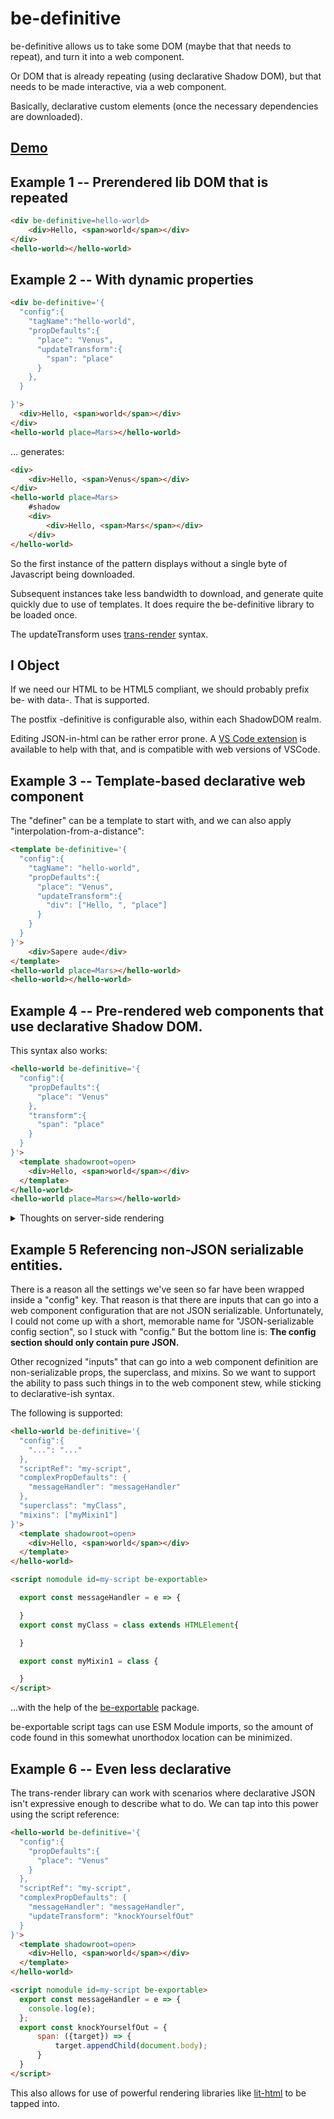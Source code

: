 # be-definitive

be-definitive allows us to take some DOM (maybe that that needs to repeat), and turn it into a web component.

Or DOM that is already repeating (using declarative Shadow DOM), but that needs to be made interactive, via a web component.

Basically, declarative custom elements (once the necessary dependencies are downloaded).

## [Demo](https://codepen.io/bahrus/pen/VwzPwmv)

## Example 1 -- Prerendered lib DOM that is repeated

```html
<div be-definitive=hello-world>
    <div>Hello, <span>world</span></div>
</div>
<hello-world></hello-world>
```

## Example 2 -- With dynamic properties

```html
<div be-definitive='{
  "config":{
    "tagName":"hello-world",
    "propDefaults":{
      "place": "Venus",
      "updateTransform":{
        "span": "place"
      }
    },
  }

}'>
  <div>Hello, <span>world</span></div>
</div>
<hello-world place=Mars></hello-world>
```

... generates:

```html
<div>
    <div>Hello, <span>Venus</span></div>
</div>
<hello-world place=Mars>
    #shadow
    <div>
        <div>Hello, <span>Mars</span></div>
    </div>
</hello-world>
```

So the first instance of the pattern displays without a single byte of Javascript being downloaded.  

Subsequent instances take less bandwidth to download, and generate quite quickly due to use of templates.  It does require the be-definitive library to be loaded once.

The updateTransform uses [trans-render](https://github.com/bahrus/trans-render) syntax.

## I Object

If we need our HTML to be HTML5 compliant, we should probably prefix be- with data-.  That is supported.

The postfix -definitive is configurable also, within each ShadowDOM realm.

Editing JSON-in-html can be rather error prone.  A [VS Code extension](https://marketplace.visualstudio.com/items?itemName=andersonbruceb.json-in-html) is available to help with that, and is compatible with web versions of VSCode.

## Example 3 -- Template-based declarative web component

The "definer" can be a template to start with, and we can also apply "interpolation-from-a-distance":

```html
<template be-definitive='{
  "config":{
    "tagName": "hello-world",
    "propDefaults":{
      "place": "Venus",
      "updateTransform":{
        "div": ["Hello, ", "place"]
      }
    }
  }
}'>
    <div>Sapere aude</div>
</template>
<hello-world place=Mars></hello-world>
<hello-world></hello-world>
```

## Example 4 -- Pre-rendered web components that use declarative Shadow DOM.

This syntax also works:

```html
<hello-world be-definitive='{
  "config":{
    "propDefaults":{
      "place": "Venus"
    },
    "transform":{
      "span": "place"
    }
  }
}'>
  <template shadowroot=open>
    <div>Hello, <span>world</span></div>
  </template>
</hello-world>
<hello-world place=Mars></hello-world>
```

<details>
  <summary>Thoughts on server-side rendering</summary>

So a natural thought is we should have a file, "hello-world.html" that can be used in various scenarios:

1.  Embeddable in a larger HTML stream during server-side rendering.  Need to populate span with place parameter.
2.  Standalone web request with optional query string parameters for the values of the props

I am going to focus on doing this within a Cloudflare Worker environment, as it is a mature cloud based solution that seems "on the conservative" side, providing functionality without sacrificing performance.  I like how, for the most part, it [adheres to the syntax of service workers](https://blog.cloudflare.com/introducing-cloudflare-workers/#:~:text=A%20%22Cloudflare%20Worker%22%20is%20JavaScript%20you%20write%20that,and%20is%20written%20against%20the%20Service%20Worker%20API.) that are available in the browser, so that the api feels like it is "here to stay".

In such a setting, the most apparent first step is that we need a function, call it renderFile, that can take said file and process it and write it to some output stream.

Taking a cue from how Cloudflare's [streaming support works](https://github.com/PierBover/cloudflare-workers-streams-example/blob/master/renderPage.js) (haven't tried it yet, this all theoretical), one of our parameters is a encodeAndWrite function:

```TypeScript
renderFile(filePath: string, props: any, encodeAndWrite: (html: string) => void): void
```

This would work fine if we are okay having the span hidden or displaying something generic during SSR, and wait for JS to be loaded to actually see live data.

But let's think through what it would take to get live data into that span.

In some future happy place, [Cloudflare Workers](https://community.cloudflare.com/t/domparser-in-worker/169917) will have support for working with fully parsed HTML, against which queries can be performed, like in a browser.  Ideally because Service Workers would also have such support.  But that seems quite far off.  

This poses problems for a syntax like what we have above, that isn't very "JS friendly."

Cloudflare does support something called HTML Rewriting, which in theory could work with template syntax like we've seen above.  Some hesitations about this idea (and hesitations to my hesitations):

1.  Their HTML Rewriting approach is [far from an industry standard](https://duckduckgo.com/?q=htmlrewriter&t=h_&ia=web).  
2.  If such a thing could work inside service workers of a browser, that would make it appealing.
      1.  Okay, it [can apparently](https://github.com/worker-tools/parsed-html-rewriter)).  
3.  It also appears to lack the [full range of allowed CSS queries that element.matches](https://developers.cloudflare.com/workers/runtime-apis/html-rewriter#selectors) supports making the mapping to trans-render syntax a bit dicey.  
      1.  However, in many cases, in my experience using trans-render syntax so far, queries rarely get more complicated than what 

So we need a "server-side compile step".  Similar to how asp.net of yore would take html markup and compile it first to a slew of ugly c# write statements, which would then be fully compiled to an optimized binary.

A natural place to perform this compile step would be with Puppeteer -- the compiler could be tested in a browser, with all its development debugging tools, then run automatically via a background node process / github action.

So the approach we will try is:

Declarative Web Component File => Compile to a HTML Rewriter class => Save HTML Rewriter class to Cloudflare Worker module. 

</details>

## Example 5 Referencing non-JSON serializable entities.

There is a reason all the settings we've seen so far have been wrapped inside a "config" key.  That reason is that there are inputs that can go into a web component configuration that are not JSON serializable.  Unfortunately, I could not come up with a short, memorable name for "JSON-serializable config section", so I stuck with "config." But the bottom line is:  **The config section should only contain pure JSON.**

Other recognized "inputs" that can go into a web component definition are non-serializable props, the superclass, and mixins.  So we want to support the ability to pass such things in to the web component stew, while sticking to declarative-ish syntax.

The following is supported:

```html
<hello-world be-definitive='{
  "config":{
    "...": "..."
  },
  "scriptRef": "my-script",
  "complexPropDefaults": {
    "messageHandler": "messageHandler"
  },
  "superclass": "myClass",
  "mixins": ["myMixin1"]
}'>
  <template shadowroot=open>
    <div>Hello, <span>world</span></div>
  </template>
</hello-world>

<script nomodule id=my-script be-exportable>

  export const messageHandler = e => {

  }
  export const myClass = class extends HTMLElement{

  }

  export const myMixin1 = class {

  }
</script>
```

...with the help of the [be-exportable](https://github.com/bahrus/be-exportable) package.

be-exportable script tags can use ESM Module imports, so the amount of code found in this somewhat unorthodox location can be minimized.

## Example 6 -- Even less declarative

The trans-render library can work with scenarios where declarative JSON isn't expressive enough to describe what to do. We can tap into this power using the script reference:

```html
<hello-world be-definitive='{
  "config":{
    "propDefaults":{
      "place": "Venus"
    }
  },
  "scriptRef": "my-script",
  "complexPropDefaults": {
    "messageHandler": "messageHandler",
    "updateTransform": "knockYourselfOut"
  }
}'>
  <template shadowroot=open>
    <div>Hello, <span>world</span></div>
  </template>
</hello-world>

<script nomodule id=my-script be-exportable>
  export const messageHandler = e => {
    console.log(e);
  };
  export const knockYourselfOut = {
      span: ({target}) => {
          target.appendChild(document.body);
      }
  }
</script>
```

This also allows for use of powerful rendering libraries like [lit-html](https://www.npmjs.com/package/lit-html) to be tapped into.




